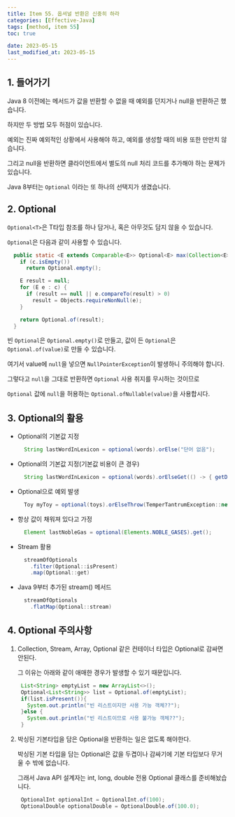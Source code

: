 ```yaml
---
title: Item 55. 옵셔널 반환은 신중히 하라
categories: [Effective-Java]
tags: [method, item 55]
toc: true

date: 2023-05-15
last_modified_at: 2023-05-15
---
```


## 1. 들어가기

Java 8 이전에는 메서드가 값을 반환할 수 없을 때 예외를 던지거나 null을 반환하곤 했습니다.

하지만 두 방법 모두 허점이 있습니다.

예외는 진짜 예외적인 상황에서 사용해야 하고, 예외를 생성할 때의 비용 또한 만만치 않습니다.

그리고 null을 반환하면 클라이언트에서 별도의 null 처리 코드를 추가해야 하는 문제가 있습니다.

Java 8부터는 `Optional` 이라는 또 하나의 선택지가 생겼습니다.

## 2. Optional

`Optional<T>`은 T타입 참조를 하나 담거나, 혹은 아무것도 담지 않을 수 있습니다.

`Optional`은 다음과 같이 사용할 수 있습니다.

```java
  public static <E extends Comparable<E>> Optional<E> max(Collection<E> c) {
    if (c.isEmpty())
      return Optional.empty();

    E result = null;
    for (E e : c) {
      if (result == null || e.compareTo(result) > 0)
        result = Objects.requireNonNull(e);
    }

    return Optional.of(result);
  }
```

빈 `Optional`은 `Optional.empty()`로 만들고, 값이 든 `Optional`은 `Optional.of(value)`로 만들 수 있습니다.

여기서 value에 `null`을 넣으면 `NullPointerException`이 발생하니 주의해야 합니다.

그렇다고 `null`을 그대로 반환하면 `Optional` 사용 취지를 무시하는 것이므로

`Optional` 값에 `null`을 허용하는 `Optional.ofNullable(value)`을 사용합시다.

## 3. Optional의 활용

* Optional의 기본값 지정

  ```java
    String lastWordInLexicon = optional(words).orElse("단어 없음");
  ```

* Optional의 기본값 지정(기본값 비용이 큰 경우)

  ```java
    String lastWordInLexicon = optional(words).orElseGet(() -> { getDefaultWord() });
  ```

* Optional으로 예외 발생

  ```java
    Toy myToy = optional(toys).orElseThrow(TemperTantrumException::new);
  ```

* 항상 값이 채워져 있다고 가정

  ```java
    Element lastNobleGas = optional(Elements.NOBLE_GASES).get();
  ```

* Stream 활용

  ```java
    streamOfOptionals
      .filter(Optional::isPresent)
      .map(Optional::get)
  ```

* Java 9부터 추가된 stream() 메서드

  ```java
    streamOfOptionals
      .flatMap(Optional::stream)
  ```

## 4. Optional 주의사항

1. Collection, Stream, Array, Optional 같은 컨테이너 타입은 Optional로 감싸면 안된다.

   그 이유는 아래와 같이 애매한 경우가 발생할 수 있기 때문입니다.

   ```java
    List<String> emptyList = new ArrayList<>();
    Optional<List<String>> list = Optional.of(emptyList);
    if(list.isPresent()){
      System.out.println("빈 리스트이지만 사용 가능 객체??"); 
    }else {
      System.out.println("빈 리스트이므로 사용 불가능 객체??");
    }
   ```

2. 박싱된 기본타입을 담은 Optional을 반환하는 일은 없도록 해야한다.

   박싱된 기본 타입을 담는 Optional은 값을 두겹이나 감싸기에 기본 타입보다 무거울 수 밖에 없습니다.

   그래서 Java API 설계자는 int, long, double 전용 Optional 클래스를 준비해놨습니다.

   ```java
    OptionalInt optionalInt = OptionalInt.of(100);
    OptionalDouble optionalDouble = OptionalDouble.of(100.0);
   ```